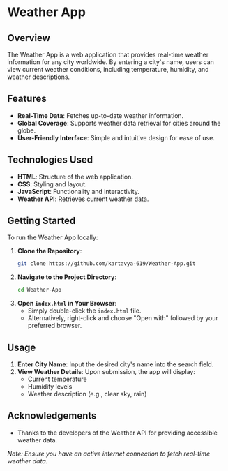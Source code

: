 # Weather App

## Overview

The Weather App is a web application that provides real-time weather information for any city worldwide. By entering a city's name, users can view current weather conditions, including temperature, humidity, and weather descriptions.

## Features

- **Real-Time Data**: Fetches up-to-date weather information.
- **Global Coverage**: Supports weather data retrieval for cities around the globe.
- **User-Friendly Interface**: Simple and intuitive design for ease of use.

## Technologies Used

- **HTML**: Structure of the web application.
- **CSS**: Styling and layout.
- **JavaScript**: Functionality and interactivity.
- **Weather API**: Retrieves current weather data.

## Getting Started

To run the Weather App locally:

1. **Clone the Repository**:
   ```bash
   git clone https://github.com/kartavya-619/Weather-App.git
   ```
2. **Navigate to the Project Directory**:
   ```bash
   cd Weather-App
   ```
3. **Open `index.html` in Your Browser**:
   - Simply double-click the `index.html` file.
   - Alternatively, right-click and choose "Open with" followed by your preferred browser.

## Usage

1. **Enter City Name**: Input the desired city's name into the search field.
2. **View Weather Details**: Upon submission, the app will display:
   - Current temperature
   - Humidity levels
   - Weather description (e.g., clear sky, rain)


## Acknowledgements

- Thanks to the developers of the Weather API for providing accessible weather data.

*Note: Ensure you have an active internet connection to fetch real-time weather data.*

